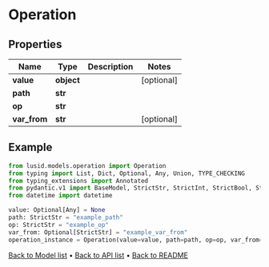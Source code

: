 # Operation

## Properties
Name | Type | Description | Notes
------------ | ------------- | ------------- | -------------
**value** | **object** |  | [optional] 
**path** | **str** |  | 
**op** | **str** |  | 
**var_from** | **str** |  | [optional] 
## Example

```python
from lusid.models.operation import Operation
from typing import List, Dict, Optional, Any, Union, TYPE_CHECKING
from typing_extensions import Annotated
from pydantic.v1 import BaseModel, StrictStr, StrictInt, StrictBool, StrictFloat, StrictBytes, Field, validator, ValidationError, conlist, constr
from datetime import datetime

value: Optional[Any] = None
path: StrictStr = "example_path"
op: StrictStr = "example_op"
var_from: Optional[StrictStr] = "example_var_from"
operation_instance = Operation(value=value, path=path, op=op, var_from=var_from)

```

[Back to Model list](../README.md#documentation-for-models) &#8226; [Back to API list](../README.md#documentation-for-api-endpoints) &#8226; [Back to README](../README.md)

